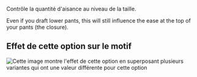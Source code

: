 Contrôle la quantité d'aisance au niveau de la taille.

Even if you draft lower pants, this will still influence the ease at the top of your pants (the closure).

## Effet de cette option sur le motif

![Cette image montre l'effet de cette option en superposant plusieurs variantes qui ont une valeur différente pour cette option](paco\_waistease\_sample.svg "Effet de cette option sur le motif")

